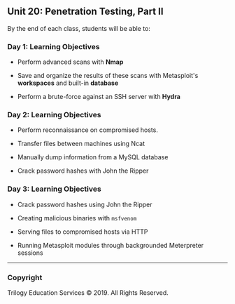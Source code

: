 ## Unit 20: Penetration Testing, Part II

By the end of each class, students will be able to:


### Day 1: Learning Objectives

- Perform advanced scans with **Nmap**

- Save and organize the results of these scans with Metasploit's **workspaces** and built-in **database**

- Perform a brute-force against an SSH server with **Hydra**


### Day 2: Learning Objectives

- Perform reconnaissance on compromised hosts.

- Transfer files between machines using Ncat

- Manually dump information from a MySQL database

- Crack password hashes with John the Ripper



### Day 3: Learning Objectives

- Crack password hashes using John the Ripper

- Creating malicious binaries with `msfvenom`

- Serving files to compromised hosts via HTTP

- Running Metasploit modules through backgrounded Meterpreter sessions

-------

### Copyright

Trilogy Education Services © 2019. All Rights Reserved.